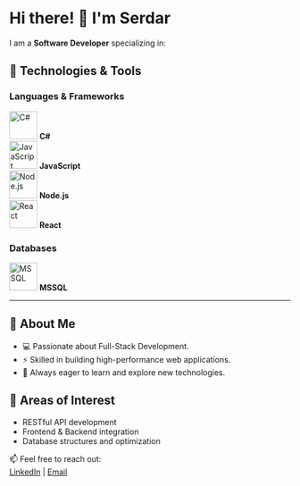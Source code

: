 # Hi there! 👋 I'm Serdar

I am a **Software Developer** specializing in:  
## 🌟 Technologies & Tools  

### Languages & Frameworks  
<img src="https://cdn.jsdelivr.net/gh/devicons/devicon/icons/csharp/csharp-original.svg" alt="C#" width="50" height="50"/> **C#**  
<img src="https://cdn.jsdelivr.net/gh/devicons/devicon/icons/javascript/javascript-original.svg" alt="JavaScript" width="50" height="50"/> **JavaScript**  
<img src="https://cdn.jsdelivr.net/gh/devicons/devicon/icons/nodejs/nodejs-original.svg" alt="Node.js" width="50" height="50"/> **Node.js**  
<img src="https://cdn.jsdelivr.net/gh/devicons/devicon/icons/react/react-original.svg" alt="React" width="50" height="50"/> **React**  

### Databases  
<img src="https://cdn.jsdelivr.net/gh/devicons/devicon/icons/microsoftsqlserver/microsoftsqlserver-plain.svg" alt="MSSQL" width="50" height="50"/> **MSSQL**  

---

## 🌟 About Me
- 💻 Passionate about Full-Stack Development.  
- ⚡ Skilled in building high-performance web applications.  
- 🌱 Always eager to learn and explore new technologies.  

## 🔧 Areas of Interest
- RESTful API development  
- Frontend & Backend integration  
- Database structures and optimization  

📫 Feel free to reach out:  
[LinkedIn]([https://linkedin.com](https://www.linkedin.com/in/serdar-kandiran-1a71a950/)) | [Email](mailto:serdar.kandiran@outlook.com)
